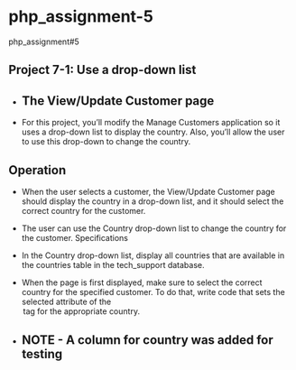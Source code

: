 # php_assignment-5
php_assignment#5

## Project 7-1:	Use a drop-down list 
* ## The View/Update Customer page

* For this project, you’ll modify the Manage Customers application so it uses a drop-down list to display the country. Also, you’ll allow the user to use this drop-down to change the country.

## Operation

*	When the user selects a customer, the View/Update Customer page should display the country in a drop-down list, and it should select the correct country for the customer. 
*	The user can use the Country drop-down list to change the country for the customer.
Specifications
*	In the Country drop-down list, display all countries that are available in the countries table in the tech_support database.
*	When the page is first displayed, make sure to select the correct country for the specified customer. To do that, write code that sets the selected attribute of the <option> tag for the appropriate country.

* ## NOTE - A column for country was added for testing


